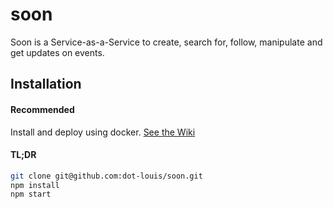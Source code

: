 # soon
Soon is a Service-as-a-Service to create, search for, follow, manipulate and get updates on events.

## Installation

#### Recommended

Install and deploy using docker.
[See the Wiki](https://github.com/dotlouis/soon/wiki/Installation)

#### TL;DR

```bash
git clone git@github.com:dot-louis/soon.git
npm install
npm start
```
